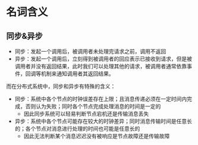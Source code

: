 


# 名词含义

## 同步&异步

- 同步：发起一个调用后，被调用者未处理完请求之前，调用不返回
- 异步：发起一个调用后，立刻得到被调用者的回应表示已接收到请求，但是被调用者并没有返回结果，此时我们可以处理其他的请求，被调用者通常依靠事件，回调等机制来通知调用者其返回结果。

而在分布式系统中，同步和异步有特殊的含义：

- 同步：系统中各个节点的时钟误差存在上限；且消息传递必须在一定时间内完成，否则认为失败；同时各个节点完成处理消息的时间是一定的
  - 因此同步系统可以轻易判断节点宕机还是传输消息丢失
- 异步：系统中各个节点可能存在较大的时钟差异；同时消息传输时间是任意长的；各个节点对消息进行处理的时间也可能是任意长的
  - 因此无法判断某个消息迟迟没有被响应是节点故障还是传输故障

